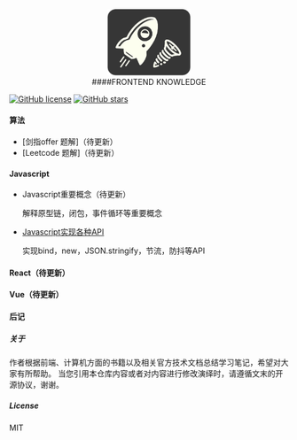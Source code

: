 <div align="center">
    <img src="assets/pics/main.png" width="150px">
    <br>
####FRONTEND KNOWLEDGE
</div>

[![GitHub license](https://img.shields.io/github/license/CoderNie/frontend_knowledge.svg)](https://github.com/CoderNie/frontend_knowledge/blob/master/LICENSE)  [![GitHub stars](https://img.shields.io/github/stars/CoderNie/frontend_knowledge.svg)](https://github.com/CoderNie/frontend_knowledge/stargazers)


#### 算法

* [剑指offer 题解]（待更新）
* [Leetcode 题解]（待更新）

#### Javascript

* Javascript重要概念（待更新）

    解释原型链，闭包，事件循环等重要概念

* [Javascript实现各种API](Javascript实现各种API.md)

    实现bind，new，JSON.stringify，节流，防抖等API

#### React（待更新）

#### Vue（待更新）

#### 后记
##### 关于
作者根据前端、计算机方面的书籍以及相关官方技术文档总结学习笔记，希望对大家有所帮助。
当您引用本仓库内容或者对内容进行修改演绎时，请遵循文末的开源协议，谢谢。
##### License
MIT